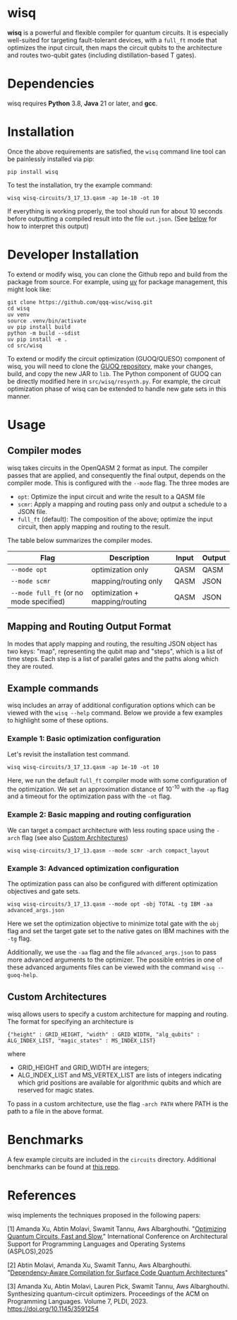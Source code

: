 # wisq
**wisq** is a powerful and flexible compiler for quantum circuits. It is especially well-suited for targeting fault-tolerant devices, with a `full_ft` mode that optimizes the input circuit, then maps the circuit qubits to the architecture and routes two-qubit gates (including distillation-based T gates).


# Dependencies
wisq requires **Python** 3.8, **Java** 21 or later, and **gcc**.


# Installation

Once the above requirements are satisfied, the `wisq` command line tool can be painlessly installed via pip:
```
pip install wisq
``` 

To test the installation, try the example command:
```
wisq wisq-circuits/3_17_13.qasm -ap 1e-10 -ot 10
```
If everything is working properly, the tool should run for about 10 seconds before outputting a compiled result into the file ``out.json``. (See [below](#mapping-and-routing-output-format) for how to interpret this output)


# Developer Installation 
To extend or modify wisq, you can clone the Github repo and build from the package from source. For example, using [uv](https://github.com/astral-sh/uv) for package management, this might look like:

```
git clone https://github.com/qqq-wisc/wisq.git
cd wisq
uv venv
source .venv/bin/activate
uv pip install build
python -m build --sdist
uv pip install -e .
cd src/wisq
   ```

To extend or modify the circuit optimization (GUOQ/QUESO) component of wisq, you will need to clone the [GUOQ repository](https://github.com/qqq-wisc/guoq), make your changes, build, and copy the new JAR to `lib`. The Python component of GUOQ can be directly modified here in `src/wisq/resynth.py`.
For example, the circuit optimization phase of wisq can be extended to handle new gate sets in this manner.

# Usage

## Compiler modes
wisq takes circuits in the OpenQASM 2 format as input. The compiler passes that are applied, and consequently the final output, depends on the compiler mode. This is configured with the ``--mode`` flag. The three modes are 

- ``opt``: Optimize the input circuit and write the result to a QASM file
- ``scmr``: Apply a mapping and routing pass only and output a schedule to a JSON file. 
- ``full_ft`` (default): The composition of the above; optimize the input circuit, then apply mapping and routing to the result.

The table below summarizes the compiler modes.

| Flag                                    | Description                         | Input    | Output|
| --------                                | -------                             | -------  | ----- |
| `--mode opt`                            | optimization only                   | QASM     |  QASM |
| `--mode scmr`                           | mapping/routing only                | QASM     | JSON  |
| `--mode full_ft` (or no mode specified) | optimization + mapping/routing        | QASM     | JSON  |

## Mapping and Routing Output Format
In modes that apply mapping and routing, the resulting JSON object has two keys: "map", representing the qubit map and "steps", which is a list of time steps. Each
step is a list of parallel gates and the paths along which they are routed. 

## Example commands
wisq includes an array of additional configuration options which can be viewed with the `wisq --help` command. Below we provide a few examples to highlight some of these options. 

### Example 1: Basic optimization configuration

Let's revisit the installation test command.


```
wisq wisq-circuits/3_17_13.qasm -ap 1e-10 -ot 10
```

Here, we run the default `full_ft` compiler mode with some configuration of the optimization. We set an approximation distance
of 10<sup>-10</sup> with the `-ap` flag and a timeout for the optimization pass with the `-ot` flag.

### Example 2: Basic mapping and routing configuration
We can target a compact architecture with less routing space using the ``-arch`` flag (see also [Custom Architectures](#Custom-Architectures))

```
wisq wisq-circuits/3_17_13.qasm --mode scmr -arch compact_layout
```

### Example 3: Advanced optimization configuration
The optimization pass can also be configured with different optimization objectives and gate sets. 

```
wisq wisq-circuits/3_17_13.qasm --mode opt -obj TOTAL -tg IBM -aa advanced_args.json
```

Here we set the optimization objective to minimize total gate with the `obj` flag and set the target gate set to the native gates on IBM machines with the `-tg` flag. 

Additionally, we use the `-aa` flag and the file ``advanced_args.json`` to pass more advanced arguments to the optimizer. The possible entries in one of these advanced arguments files can be viewed with the command `wisq --guoq-help`.

## Custom Architectures
wisq allows users to specify a custom architecture for mapping and routing. The
format for specifying an architecture is
```
{"height" : GRID_HEIGHT, "width" : GRID_WIDTH, "alg_qubits" : ALG_INDEX_LIST, "magic_states" : MS_INDEX_LIST}
```
where 
- GRID_HEIGHT and GRID_WIDTH are integers;
- ALG_INDEX_LIST and MS_VERTEX_LIST
are lists of integers indicating which grid positions are available for algorithmic qubits and which are reserved for magic states. 

To pass in a custom architecture, use the flag ``-arch PATH`` where PATH is the path to a file in the above format. 


# Benchmarks
A few example circuits are included in the ``circuits`` directory. Additional benchmarks
can be found at [this repo](https://github.com/qqq-wisc/quantum-compiler-benchmark-circuits).

# References 
wisq implements the techniques proposed in the following papers:

[1] Amanda Xu, Abtin Molavi, Swamit Tannu, Aws Albarghouthi. "[Optimizing Quantum Circuits, Fast and Slow](https://arxiv.org/abs/2411.04104)," International Conference on Architectural Support for Programming Languages and Operating Systems (ASPLOS),2025


[2] Abtin Molavi, Amanda Xu, Swamit Tannu, Aws Albarghouthi. "[Dependency-Aware Compilation for Surface Code Quantum Architectures](https://arxiv.org/abs/2311.18042)" 


[3] Amanda Xu, Abtin Molavi, Lauren Pick, Swamit Tannu, Aws Albarghouthi. Synthesizing quantum-circuit optimizers. Proceedings of the ACM on Programming Languages. Volume 7, PLDI, 2023. https://doi.org/10.1145/3591254
